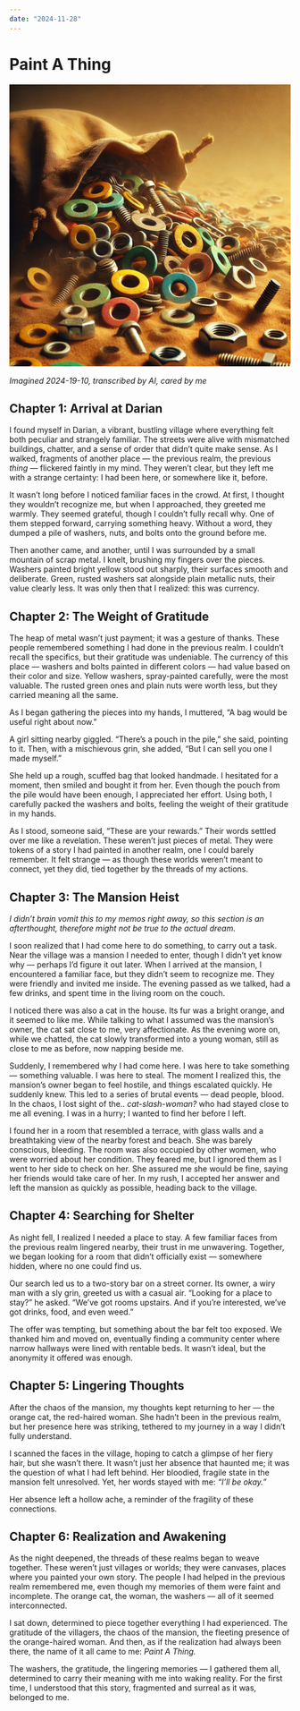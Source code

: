 ```yaml
---
date: "2024-11-28"
---
```


# Paint A Thing

![](../assets/paint_a_thing.jpg)

*Imagined 2024-19-10, transcribed by AI, cared by me*

## Chapter 1: Arrival at Darian

I found myself in Darian, a vibrant, bustling village where everything felt both peculiar and strangely familiar. The streets were alive with mismatched buildings, chatter, and a sense of order that didn’t quite make sense. As I walked, fragments of another place — the previous realm, the previous *thing* — flickered faintly in my mind. They weren’t clear, but they left me with a strange certainty: I had been here, or somewhere like it, before.

It wasn’t long before I noticed familiar faces in the crowd. At first, I thought they wouldn’t recognize me, but when I approached, they greeted me warmly. They seemed grateful, though I couldn’t fully recall why. One of them stepped forward, carrying something heavy. Without a word, they dumped a pile of washers, nuts, and bolts onto the ground before me.

Then another came, and another, until I was surrounded by a small mountain of scrap metal. I knelt, brushing my fingers over the pieces. Washers painted bright yellow stood out sharply, their surfaces smooth and deliberate. Green, rusted washers sat alongside plain metallic nuts, their value clearly less. It was only then that I realized: this was currency.

## Chapter 2: The Weight of Gratitude

The heap of metal wasn’t just payment; it was a gesture of thanks. These people remembered something I had done in the previous realm. I couldn’t recall the specifics, but their gratitude was undeniable. The currency of this place — washers and bolts painted in different colors — had value based on their color and size. Yellow washers, spray-painted carefully, were the most valuable. The rusted green ones and plain nuts were worth less, but they carried meaning all the same.

As I began gathering the pieces into my hands, I muttered, “A bag would be useful right about now.”

A girl sitting nearby giggled. “There’s a pouch in the pile,” she said, pointing to it. Then, with a mischievous grin, she added, “But I can sell you one I made myself.”

She held up a rough, scuffed bag that looked handmade. I hesitated for a moment, then smiled and bought it from her. Even though the pouch from the pile would have been enough, I appreciated her effort. Using both, I carefully packed the washers and bolts, feeling the weight of their gratitude in my hands.

As I stood, someone said, “These are your rewards.” Their words settled over me like a revelation. These weren’t just pieces of metal. They were tokens of a story I had painted in another realm, one I could barely remember. It felt strange — as though these worlds weren’t meant to connect, yet they did, tied together by the threads of my actions.

## Chapter 3: The Mansion Heist

*I didn’t brain vomit this to my memos right away, so this section is an afterthought, therefore might not be true to the actual dream.*

I soon realized that I had come here to do something, to carry out a task. Near the village was a mansion I needed to enter, though I didn’t yet know why — perhaps I’d figure it out later. When I arrived at the mansion, I encountered a familiar face, but they didn’t seem to recognize me. They were friendly and invited me inside. The evening passed as we talked, had a few drinks, and spent time in the living room on the couch.

I noticed there was also a cat in the house. Its fur was a bright orange, and it seemed to like me. While talking to what I assumed was the mansion’s owner, the cat sat close to me, very affectionate. As the evening wore on, while we chatted, the cat slowly transformed into a young woman, still as close to me as before, now napping beside me.

Suddenly, I remembered why I had come here. I was here to take something — something valuable. I was here to steal. The moment I realized this, the mansion’s owner began to feel hostile, and things escalated quickly. He suddenly knew. This led to a series of brutal events — dead people, blood. In the chaos, I lost sight of the.. *cat-slash-woman?* who had stayed close to me all evening. I was in a hurry; I wanted to find her before I left.

I found her in a room that resembled a terrace, with glass walls and a breathtaking view of the nearby forest and beach. She was barely conscious, bleeding. The room was also occupied by other women, who were worried about her condition. They feared me, but I ignored them as I went to her side to check on her. She assured me she would be fine, saying her friends would take care of her. In my rush, I accepted her answer and left the mansion as quickly as possible, heading back to the village.

## Chapter 4: Searching for Shelter

As night fell, I realized I needed a place to stay. A few familiar faces from the previous realm lingered nearby, their trust in me unwavering. Together, we began looking for a room that didn’t officially exist — somewhere hidden, where no one could find us.

Our search led us to a two-story bar on a street corner. Its owner, a wiry man with a sly grin, greeted us with a casual air. “Looking for a place to stay?” he asked. “We’ve got rooms upstairs. And if you’re interested, we’ve got drinks, food, and even weed.”

The offer was tempting, but something about the bar felt too exposed. We thanked him and moved on, eventually finding a community center where narrow hallways were lined with rentable beds. It wasn’t ideal, but the anonymity it offered was enough.

## Chapter 5: Lingering Thoughts

After the chaos of the mansion, my thoughts kept returning to her — the orange cat, the red-haired woman. She hadn’t been in the previous realm, but her presence here was striking, tethered to my journey in a way I didn’t fully understand.

I scanned the faces in the village, hoping to catch a glimpse of her fiery hair, but she wasn’t there. It wasn’t just her absence that haunted me; it was the question of what I had left behind. Her bloodied, fragile state in the mansion felt unresolved. Yet, her words stayed with me: *“I’ll be okay.”*

Her absence left a hollow ache, a reminder of the fragility of these connections.

## Chapter 6: Realization and Awakening

As the night deepened, the threads of these realms began to weave together. These weren’t just villages or worlds; they were canvases, places where you painted your own story. The people I had helped in the previous realm remembered me, even though my memories of them were faint and incomplete. The orange cat, the woman, the washers — all of it seemed interconnected.

I sat down, determined to piece together everything I had experienced. The gratitude of the villagers, the chaos of the mansion, the fleeting presence of the orange-haired woman. And then, as if the realization had always been there, the name of it all came to me: *Paint A Thing.*

The washers, the gratitude, the lingering memories — I gathered them all, determined to carry their meaning with me into waking reality. For the first time, I understood that this story, fragmented and surreal as it was, belonged to me.
